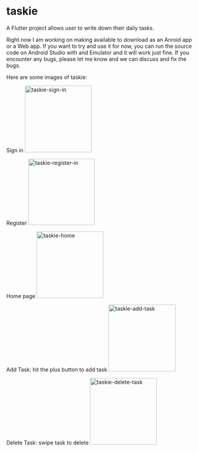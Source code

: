 # taskie

A Flutter project allows user to write down their daily tasks.

Right now I am working on making available to download as an Anroid app or a Web app.
If you want to try and use it for now, you can run the source code on Android Studio with and Emulator and it will work just fine.
If you encounter any bugs, please let me know and we can discuss and fix the bugs.

Here are some images of taskie:

Sign in
<img width="176" alt="taskie-sign-in" src="https://user-images.githubusercontent.com/83662919/154813064-a6b1674d-dd24-4ce5-88f8-2d9c1dea4e4e.png">

Register
<img width="175" alt="taskie-register-in" src="https://user-images.githubusercontent.com/83662919/154813072-a6f32465-3590-4e0c-8fac-724a29313be9.png">

Home page
<img width="176" alt="taskie-home" src="https://user-images.githubusercontent.com/83662919/154813076-b21cf083-3a96-4a6d-bb18-b69c9e9d4520.png">

Add Task: hit the plus button to add task
<img width="177" alt="taskie-add-task" src="https://user-images.githubusercontent.com/83662919/154813078-253ea3fc-1639-45e0-9087-d800fc82a7b6.png">

Delete Task: swipe task to delete
<img width="176" alt="taskie-delete-task" src="https://user-images.githubusercontent.com/83662919/154813079-1a576930-e072-46a9-a057-dc36d767f867.png">
